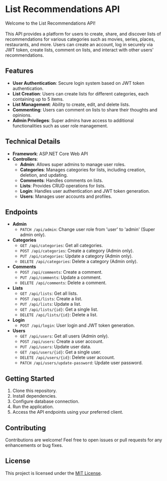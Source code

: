 # List Recommendations API

Welcome to the List Recommendations API! <br><br>
This API provides a platform for users to create, share, and discover lists of recommendations for various categories such as movies, series, places, restaurants, and more. Users can create an account, log in securely via JWT token, create lists, comment on lists, and interact with other users' recommendations.

## Features

- **User Authentication**: Secure login system based on JWT token authentication.
- **List Creation**: Users can create lists for different categories, each containing up to 5 items.
- **List Management**: Ability to create, edit, and delete lists.
- **Commenting**: Users can comment on lists to share their thoughts and opinions.
- **Admin Privileges**: Super admins have access to additional functionalities such as user role management.

## Technical Details

- **Framework**: ASP.NET Core Web API
- **Controllers**:
  - **Admin**: Allows super admins to manage user roles.
  - **Categories**: Manages categories for lists, including creation, deletion, and updating.
  - **Comments**: Handles comments on lists.
  - **Lists**: Provides CRUD operations for lists.
  - **Login**: Handles user authentication and JWT token generation.
  - **Users**: Manages user accounts and profiles.

## Endpoints

- **Admin**
  - `PATCH /api/admin`: Change user role from 'user' to 'admin' (Super admin only).
- **Categories**
  - `GET /api/categories`: Get all categories.
  - `POST /api/categories`: Create a category (Admin only).
  - `PUT /api/categories`: Update a category (Admin only).
  - `DELETE /api/categories`: Delete a category (Admin only).
- **Comments**
  - `POST /api/comments`: Create a comment.
  - `PUT /api/comments`: Update a comment.
  - `DELETE /api/comments`: Delete a comment.
- **Lists**
  - `GET /api/lists`: Get all lists.
  - `POST /api/lists`: Create a list.
  - `PUT /api/lists`: Update a list.
  - `GET /api/lists/{id}`: Get a single list.
  - `DELETE /api/lists/{id}`: Delete a list.
- **Login**
  - `POST /api/login`: User login and JWT token generation.
- **Users**
  - `GET /api/users`: Get all users (Admin only).
  - `POST /api/users`: Create a user account.
  - `PUT /api/users`: Update user data.
  - `GET /api/users/{id}`: Get a single user.
  - `DELETE /api/users/{id}`: Delete user account.
  - `PATCH /api/users/update-password`: Update user password.

## Getting Started

1. Clone this repository.
2. Install dependencies.
3. Configure database connection.
4. Run the application.
5. Access the API endpoints using your preferred client.

## Contributing

Contributions are welcome! Feel free to open issues or pull requests for any enhancements or bug fixes.

## License

This project is licensed under the [MIT License](LICENSE).
